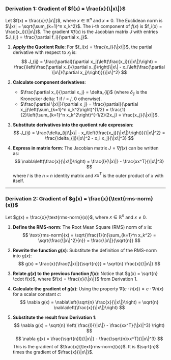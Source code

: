 ### Derivation 1: Gradient of $f(x) = \frac{x}{\|x\|}$

Let $f(x) = \frac{x}{\|x\|}$, where $x \in \mathbb{R}^n$ and $x \neq 0$. The Euclidean norm is $\|x\| = \sqrt{\sum_{k=1}^n x_k^2}$.
The $i$-th component of $f(x)$ is $f_i(x) = \frac{x_i}{\|x\|}$.
The gradient $\nabla f(x)$ is the Jacobian matrix $J$ with entries $J_{ij} = \frac{\partial f_i}{\partial x_j}$.

1.  **Apply the Quotient Rule**:
    For $f_i(x) = \frac{x_i}{\|x\|}$, the partial derivative with respect to $x_j$ is:
    $$ J_{ij} = \frac{\partial}{\partial x_j}\left(\frac{x_i}{\|x\|}\right) = \frac{\left(\frac{\partial x_i}{\partial x_j}\right)\|x\| - x_i\left(\frac{\partial \|x\|}{\partial x_j}\right)}{\|x\|^2} $$

2.  **Calculate component derivatives**:
    * $\frac{\partial x_i}{\partial x_j} = \delta_{ij}$ (where $\delta_{ij}$ is the Kronecker delta: 1 if $i=j$, 0 otherwise).
    * $\frac{\partial \|x\|}{\partial x_j} = \frac{\partial}{\partial x_j}\left(\sum_{k=1}^n x_k^2\right)^{1/2} = \frac{1}{2}\left(\sum_{k=1}^n x_k^2\right)^{-1/2}(2x_j) = \frac{x_j}{\|x\|}$.

3.  **Substitute derivatives into the quotient rule expression**:
    $$ J_{ij} = \frac{\delta_{ij}\|x\| - x_i\left(\frac{x_j}{\|x\|}\right)}{\|x\|^2} = \frac{\delta_{ij}\|x\|^2 - x_i x_j}{\|x\|^3} $$

4.  **Express in matrix form**:
    The Jacobian matrix $J = \nabla f(x)$ can be written as:
    $$ \nabla\left(\frac{x}{\|x\|}\right) = \frac{I}{\|x\|} - \frac{xx^T}{\|x\|^3} $$
    where $I$ is the $n \times n$ identity matrix and $xx^T$ is the outer product of $x$ with itself.

---

### Derivation 2: Gradient of $g(x) = \frac{x}{\text{rms-norm}(x)}$

Let $g(x) = \frac{x}{\text{rms-norm}(x)}$, where $x \in \mathbb{R}^n$ and $x \neq 0$.

1.  **Define the RMS-norm**:
    The Root Mean Square (RMS) norm of $x$ is:
    $$ \text{rms-norm}(x) = \sqrt{\frac{1}{n}\sum_{k=1}^n x_k^2} = \sqrt{\frac{\|x\|^2}{n}} = \frac{\|x\|}{\sqrt{n}} $$

2.  **Rewrite the function $g(x)$**:
    Substitute the definition of the RMS-norm into $g(x)$:
    $$ g(x) = \frac{x}{\frac{\|x\|}{\sqrt{n}}} = \sqrt{n} \frac{x}{\|x\|} $$

3.  **Relate $g(x)$ to the previous function $f(x)$**:
    Notice that $g(x) = \sqrt{n} \cdot f(x)$, where $f(x) = \frac{x}{\|x\|}$ from Derivation 1.

4.  **Calculate the gradient of $g(x)$**:
    Using the property $\nabla (c \cdot h(x)) = c \cdot \nabla h(x)$ for a scalar constant $c$:
    $$ \nabla g(x) = \nabla\left(\sqrt{n} \frac{x}{\|x\|}\right) = \sqrt{n} \nabla\left(\frac{x}{\|x\|}\right) $$

5.  **Substitute the result from Derivation 1**:
    $$ \nabla g(x) = \sqrt{n} \left( \frac{I}{\|x\|} - \frac{xx^T}{\|x\|^3} \right) $$
    $$ \nabla g(x) = \frac{\sqrt{n}I}{\|x\|} - \frac{\sqrt{n}xx^T}{\|x\|^3} $$
    This is the gradient of $\frac{x}{\text{rms-norm}(x)}$. It is $\sqrt{n}$ times the gradient of $\frac{x}{\|x\|}$.